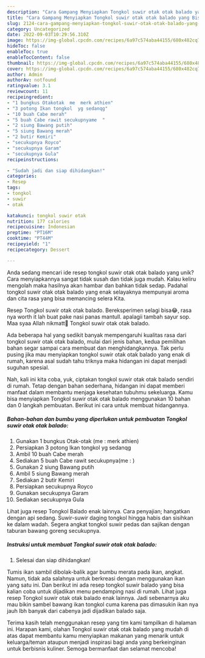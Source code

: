 ```yaml
---
description: "Cara Gampang Menyiapkan Tongkol suwir otak otak balado yang Bisa Manjain Lidah"
title: "Cara Gampang Menyiapkan Tongkol suwir otak otak balado yang Bisa Manjain Lidah"
slug: 2124-cara-gampang-menyiapkan-tongkol-suwir-otak-otak-balado-yang-bisa-manjain-lidah
category: Uncategorized
date: 2022-09-03T10:29:56.310Z
image: https://img-global.cpcdn.com/recipes/6a97c574aba44155/680x482cq70/tongkol-suwir-otak-otak-balado-foto-resep-utama.jpg
hideToc: false
enableToc: true
enableTocContent: false
thumbnail: https://img-global.cpcdn.com/recipes/6a97c574aba44155/680x482cq70/tongkol-suwir-otak-otak-balado-foto-resep-utama.jpg
cover: https://img-global.cpcdn.com/recipes/6a97c574aba44155/680x482cq70/tongkol-suwir-otak-otak-balado-foto-resep-utama.jpg
author: Admin
authorAv: notfound
ratingvalue: 3.1
reviewcount: 11
recipeingredient:
- "1 bungkus Otakotak  me  merk athien"
- "3 potong Ikan tongkol  yg sedanqg"
- "10 buah Cabe merah"
- "5 buah Cabe rawit secukupnyame  "
- "2 siung Bawang putih"
- "5 siung Bawang merah"
- "2 butir Kemiri"
- "secukupnya Royco"
- "secukupnya Garam"
- "secukupnya Gula"
recipeinstructions:

- "Sudah jadi dan siap dihidangkan!"
categories:
- Resep
tags:
- tongkol
- suwir
- otak

katakunci: tongkol suwir otak 
nutrition: 177 calories
recipecuisine: Indonesian
preptime: "PT16M"
cooktime: "PT44M"
recipeyield: "1"
recipecategory: Dessert

---
```





Anda sedang mencari ide resep tongkol suwir otak otak balado yang unik? Cara menyiapkannya sangat tidak susah dan tidak juga mudah. Kalau keliru mengolah maka hasilnya akan hambar dan bahkan tidak sedap. Padahal tongkol suwir otak otak balado yang enak selayaknya mempunyai aroma dan cita rasa yang bisa memancing selera Kita.





Resep Tongkol suwir otak otak balado. Bereksperimen selagi bisa😂, rasa nya worth it lah buat pake nasi panas mantull. apalagii tambah sayur sop. Maa syaa Allah nikmatt🌹 Tongkol suwir otak otak balado.

Ada beberapa hal yang sedikit banyak mempengaruhi kualitas rasa dari tongkol suwir otak otak balado, mulai dari jenis bahan, kedua pemilihan bahan segar sampai cara membuat dan menghidangkannya. Tak perlu pusing jika mau menyiapkan tongkol suwir otak otak balado yang enak di rumah, karena asal sudah tahu triknya maka hidangan ini dapat menjadi suguhan spesial.






Nah, kali ini kita coba, yuk, ciptakan tongkol suwir otak otak balado sendiri di rumah. Tetap dengan bahan sederhana, hidangan ini dapat memberi manfaat dalam membantu menjaga kesehatan tubuhmu sekeluarga. Kamu bisa menyiapkan Tongkol suwir otak otak balado menggunakan 10 bahan dan 0 langkah pembuatan. Berikut ini cara untuk membuat hidangannya.

<!--inarticleads1-->

##### Bahan-bahan dan bumbu yang diperlukan untuk pembuatan Tongkol suwir otak otak balado:

1. Gunakan 1 bungkus Otak-otak  (me : merk athien)
1. Persiapkan 3 potong Ikan tongkol  yg sedanqg
1. Ambil 10 buah Cabe merah
1. Sediakan 5 buah Cabe rawit secukupnya(me : )
1. Gunakan 2 siung Bawang putih
1. Ambil 5 siung Bawang merah
1. Sediakan 2 butir Kemiri
1. Persiapkan secukupnya Royco
1. Gunakan secukupnya Garam
1. Sediakan secukupnya Gula


Lihat juga resep Tongkol Balado enak lainnya. Cara penyajian; hangatkan dengan api sedang. Suwir-suwir daging tongkol hingga habis dan sisihkan ke dalam wadah. Segera angkat tongkol suwir pedas dan sajikan dengan taburan bawang goreng secukupnya. 

<!--inarticleads2-->

##### Instruksi untuk membuat Tongkol suwir otak otak balado:


1. Selesai dan siap dihidangkan!

Tumis ikan sambil dibolak-balik agar bumbu merata pada ikan, angkat. Namun, tidak ada salahnya untuk berkreasi dengan menggunakan ikan yang satu ini. Dan berikut ini ada resep tongkol suwir balado yang bisa kalian coba untuk dijadikan menu pendamping nasi di rumah. Lihat juga resep Tongkol suwir otak otak balado enak lainnya. Jadi sebenarnya aku mau bikin sambel bawang ikan tongkol cuma karena pas dimasukin ikan nya jauh lbh banyak dari cabenya jadi dijadikan balado saja. 

Terima kasih telah menggunakan resep yang tim kami tampilkan di halaman ini. Harapan kami, olahan Tongkol suwir otak otak balado yang mudah di atas dapat membantu kamu menyiapkan makanan yang menarik untuk keluarga/teman ataupun menjadi inspirasi bagi anda yang berkeinginan untuk berbisnis kuliner. Semoga bermanfaat dan selamat mencoba!
